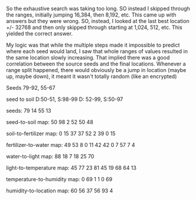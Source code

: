 So the exhaustive search was taking too long. SO instead I skipped through the ranges, initially jumping
16,384, then 8,192, etc. This came up with answers but they were wrong. SO, instead, I looked at the last best location
+/- 32768 and then only skipped through starting at 1,024, 512, etc. This yielded the correct answer.

My logic was that while the multiple steps made it impossible to predict where each seed would land, I saw that
whole ranges of values resulted in the same location slowly increasing. That implied there was a good correlation
between the source seeds and the final locations. Whenever a range split happened, there would obviously be a jump
in location (maybe up, maybe down), it meant it wasn't totally random (like an encrypted)








Seeds 79-92, 55-67

seed to soil 
  D:50-51, S:98-99
  D: 52-99, S:50-97

seeds: 79 14 55 13

seed-to-soil map:
50 98 2
52 50 48

soil-to-fertilizer map:
0 15 37
37 52 2
39 0 15

fertilizer-to-water map:
49 53 8
0 11 42
42 0 7
57 7 4

water-to-light map:
88 18 7
18 25 70

light-to-temperature map:
45 77 23
81 45 19
68 64 13

temperature-to-humidity map:
0 69 1
1 0 69

humidity-to-location map:
60 56 37
56 93 4
